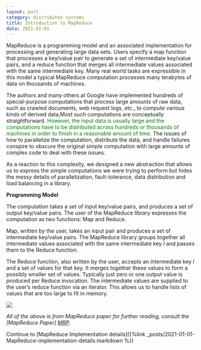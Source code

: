 ```yaml
---
layout: post
category: distributed systems
title: Introduction to MapReduce
data: 2021-01-01
---
```


MapReduce is a programming model and an associated implementation for processing and generating large data sets. Users specify a map function that processes a key/value pair to generate a set of intermediate key/value pairs, and a reduce function that merges all intermediate values associated with the same intermediate key. Many real world tasks are expressible in this model a typical MapReduce computation processes many terabytes of data on thousands of machines.

The authors and many others at Google have implemented hundreds of special-purpose
computations that process large amounts of raw data, such as crawled documents, web request logs, etc., to compute various kinds of derived data,Most such computations are conceptually straightforward. <span style="color:green">However, the input data is usually
large and the computations have to be distributed across
hundreds or thousands of machines in order to finish in
a reasonable amount of time.</span> The issues of how to parallelize the computation, distribute the data, and handle failures conspire to obscure the original simple computation with large amounts of complex code to deal with
these issues.

As a reaction to this complexity, we designed a new
abstraction that allows us to express the simple computations we were trying to perform but hides the messy details of parallelization, fault-tolerance, data distribution and load balancing in a library.

<b> Programming Model</b> 

The computation takes a set of input key/value pairs, and
produces a set of output key/value pairs. The user of
the MapReduce library expresses the computation as two
functions: Map and Reduce.

Map, written by the user, takes an input pair and produces a set of intermediate key/value pairs. The MapReduce library groups together all intermediate values associated with the same intermediate key <i>I</i> and passes them
to the Reduce function.

The Reduce function, also written by the user, accepts
an intermediate key  <i>I</i> and a set of values for that key. It
merges together these values to form a possibly smaller
set of values. Typically just zero or one output value is
produced per Reduce invocation. The intermediate values are supplied to the user’s reduce function via an iterator. This allows us to handle lists of values that are too
large to fit in memory.

<img src="{{site.baseurl}}/assets/img/mapReduce.png">

<i> All of the above is from MapReduce paper for further reading, consult the [MapReduce Paper] [MRP]. </i>

Continue to [MapReduce Implementation details]({%link _posts/2021-01-01-MapReduce-implementation-details.markdown %})



[MRP]: https://static.googleusercontent.com/media/research.google.com/en//archive/mapreduce-osdi04.pdf

